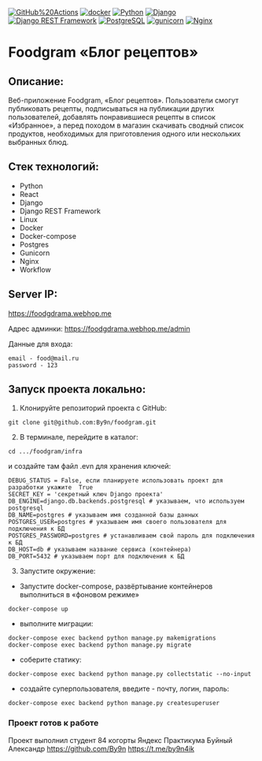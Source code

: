 [![GitHub%20Actions](https://img.shields.io/badge/-GitHub%20Actions-464646?style=flat-square&logo=GitHub%20actions)](https://github.com/features/actions)
[![docker](https://img.shields.io/badge/-Docker-464646?style=flat-square&logo=docker)](https://www.docker.com)
[![Python](https://img.shields.io/badge/-Python-464646?style=flat-square&logo=Python)](https://www.python.org)
[![Django](https://img.shields.io/badge/-Django-464646?style=flat-square&logo=Django)](https://www.djangoproject.com/)
[![Django REST Framework](https://img.shields.io/badge/-Django%20REST%20Framework-464646?style=flat-square&logo=Django%20REST%20Framework)](https://www.django-rest-framework.org)
[![PostgreSQL](https://img.shields.io/badge/-PostgreSQL-464646?style=flat-square&logo=PostgreSQL)](https://www.postgresql.org)
[![gunicorn](https://img.shields.io/badge/-gunicorn-464646?style=flat-square&logo=gunicorn)](https://gunicorn.org)
[![Nginx](https://img.shields.io/badge/-NGINX-464646?style=flat-square&logo=NGINX)](https://nginx.org/ru)

# Foodgram «Блог рецептов»
## Описание:

Веб-приложение Foodgram, «Блог рецептов». Пользователи смогут публиковать рецепты, подписываться на публикации других пользователей, добавлять понравившиеся рецепты в список «Избранное», а перед походом в магазин скачивать сводный список продуктов, необходимых для приготовления одного или нескольких выбранных блюд.

## Стек технологий:
* Python
* React
* Django
* Django REST Framework
* Linux
* Docker
* Docker-compose
* Postgres
* Gunicorn
* Nginx
* Workflow

## Server IP:

https://foodgdrama.webhop.me

Адрес админки:
https://foodgdrama.webhop.me/admin

Данные для входа:
```
email - food@mail.ru
password - 123
```

## Запуск проекта локально:

1. Клонируйте репозиторий проекта с GitHub:
```
git clone git@github.com:By9n/foodgram.git
```

2. В терминале, перейдите в каталог: 
```
cd .../foodgram/infra
```

и создайте там файл .evn для хранения ключей:
```
DEBUG_STATUS = False, еcли планируете использовать проект для разработки укажите  True
SECRET_KEY = 'секретный ключ Django проекта'
DB_ENGINE=django.db.backends.postgresql # указываем, что используем postgresql
DB_NAME=postgres # указываем имя созданной базы данных
POSTGRES_USER=postgres # указываем имя своего пользователя для подключения к БД
POSTGRES_PASSWORD=postgres # устанавливаем свой пароль для подключения к БД
DB_HOST=db # указываем название сервиса (контейнера)
DB_PORT=5432 # указываем порт для подключения к БД 
```

3. Запустите окружение:

* Запустите docker-compose, развёртывание контейнеров выполниться в «фоновом режиме»
```
docker-compose up
```

* выполните миграции:
```
docker-compose exec backend python manage.py makemigrations
docker-compose exec backend python manage.py migrate
```

*  соберите статику:
```
docker-compose exec backend python manage.py collectstatic --no-input
```

* cоздайте суперпользователя, введите - почту, логин, пароль:
```
docker-compose exec backend python manage.py createsuperuser
```

### Проект готов к работе


Проект выполнил студент 84 когорты Яндекс Практикума
Буйный Александр
https://github.com/By9n
https://t.me/by9n4ik
